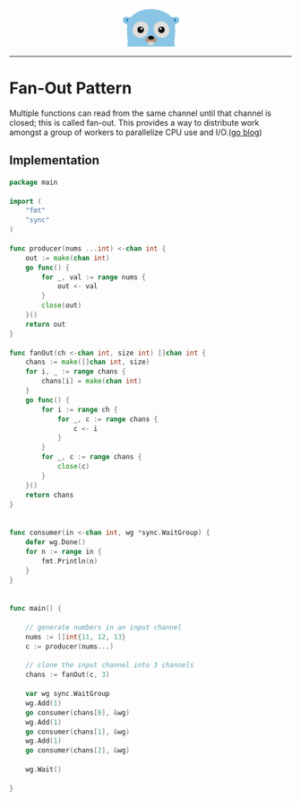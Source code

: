 <p align="center">
  <img src="../gopher.png" />
</p>

---

# Fan-Out Pattern
Multiple functions can read from the same channel until that channel is closed; this is called fan-out. This provides a way to distribute work amongst a group of workers to parallelize CPU use and I/O.([go blog](https://blog.golang.org/pipelines#TOC_4.))


## Implementation

```go
package main

import (
	"fmt"
	"sync"
)

func producer(nums ...int) <-chan int {
	out := make(chan int)
	go func() {
		for _, val := range nums {
			out <- val
		}
		close(out)
	}()
	return out
}

func fanOut(ch <-chan int, size int) []chan int {
	chans := make([]chan int, size)
	for i, _ := range chans {
		chans[i] = make(chan int)
	}
	go func() {
		for i := range ch {
			for _, c := range chans {
				c <- i
			}
		}
		for _, c := range chans {
			close(c)
		}
	}()
	return chans
}


func consumer(in <-chan int, wg *sync.WaitGroup) {
	defer wg.Done()
	for n := range in {
		fmt.Println(n)
	}
}


func main() {

	// generate numbers in an input channel
	nums := []int{11, 12, 13}
	c := producer(nums...)

	// clone the input channel into 3 channels
	chans := fanOut(c, 3)

	var wg sync.WaitGroup
	wg.Add(1)
	go consumer(chans[0], &wg)
	wg.Add(1)
	go consumer(chans[1], &wg)
	wg.Add(1)
	go consumer(chans[2], &wg)

	wg.Wait()

}

```
